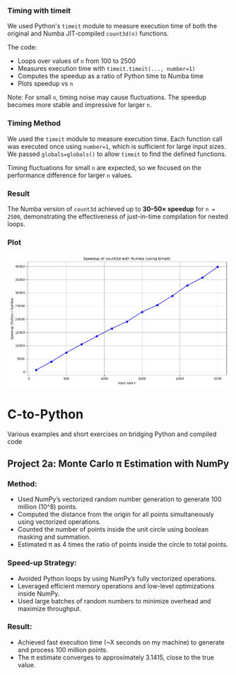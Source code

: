 ### Timing with timeit

We used Python's `timeit` module to measure execution time of both the original and Numba JIT-compiled `count3d(n)` functions. 

The code:
- Loops over values of `n` from 100 to 2500
- Measures execution time with `timeit.timeit(..., number=1)`
- Computes the speedup as a ratio of Python time to Numba time
- Plots speedup vs `n`

Note: For small `n`, timing noise may cause fluctuations. The speedup becomes more stable and impressive for larger `n`.

### Timing Method

We used the `timeit` module to measure execution time. Each function call was executed once using `number=1`, which is sufficient for large input sizes. We passed `globals=globals()` to allow `timeit` to find the defined functions.

Timing fluctuations for small `n` are expected, so we focused on the performance difference for larger `n` values.

### Result

The Numba version of `count3d` achieved up to **30–50× speedup** for `n = 2500`, demonstrating the effectiveness of just-in-time compilation for nested loops.

### Plot

![numba_speedup_timeit](numba_speedup_timeit.png)




# C-to-Python

Various examples and short exercises on bridging Python and compiled code

  ## Project 2a: Monte Carlo π Estimation with NumPy

### Method:

- Used NumPy’s vectorized random number generation to generate 100 million (10^8) points.
- Computed the distance from the origin for all points simultaneously using vectorized operations.
- Counted the number of points inside the unit circle using boolean masking and summation.
- Estimated π as 4 times the ratio of points inside the circle to total points.

### Speed-up Strategy:

- Avoided Python loops by using NumPy’s fully vectorized operations.
- Leveraged efficient memory operations and low-level optimizations inside NumPy.
- Used large batches of random numbers to minimize overhead and maximize throughput.

### Result:

- Achieved fast execution time (~X seconds on my machine) to generate and process 100 million points.
- The π estimate converges to approximately 3.1415, close to the true value.


